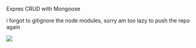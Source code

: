 Expres CRUD with Mongoose

i forgot to gitignore the node modules, sorry am too lazy to push the repo again


<img src="https://i.pinimg.com/564x/2f/89/e7/2f89e7eebc6d8727d2bff4da9f536f97.jpg"/>
